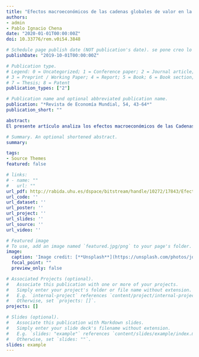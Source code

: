 ```yaml
---
title: "Efectos macroeconómicos de las cadenas globales de valor en la balanza comercial"
authors:
- admin
- Pablo Ignacio Chena
date: "2020-01-01T00:00:00Z"
doi: 10.33776/rem.v0i54.3848

# Schedule page publish date (NOT publication's date). se pone creo lo programado para ser publicado por la revista
publishDate: "2019-10-01T00:00:00Z"

# Publication type.
# Legend: 0 = Uncategorized; 1 = Conference paper; 2 = Journal article;
# 3 = Preprint / Working Paper; 4 = Report; 5 = Book; 6 = Book section;
# 7 = Thesis; 8 = Patent
publication_types: ["2"]

# Publication name and optional abbreviated publication name.
publication: "*Revista de Economía Mundial, 54, 43-64*"
publication_short: ""

abstract:
El presente artículo analiza los efectos macroeconómicos de las Cadenas Globales de Valor (CGV) sobre la balanza comercial, conjuntamente con la influencia de las mismas en las políticas económicas que tradicionalmente se diseñaron para modificar su resultado (por ejemplo: la devaluación real de la moneda doméstica). Con este objetivo se estima el impacto de las CGV en la balanza comercial en 48 países de América, Europa, Asia y Oceanía, durante el período 1995-2011. Los resultados alcanzados muestran que una mayor participación en las mismas genera un efecto directo de aumento del déficit de balanza comercial y, como efectos indirectos, un incremento en la elasticidad ingreso de las demandas por exportaciones e importaciones, conjuntamente con una disminución en la sensibilidad

# Summary. An optional shortened abstract.
summary: 

tags:
- Source Themes
featured: false

# links:
# - name: ""
#   url: ""
url_pdf: http://rabida.uhu.es/dspace/bitstream/handle/10272/17843/Efectos.pdf?sequence=2
url_code: ''
url_dataset: ''
url_poster: ''
url_project: ''
url_slides: ''
url_source: ''
url_video: ''

# Featured image
# To use, add an image named `featured.jpg/png` to your page's folder. 
image:
  caption: 'Image credit: [**Unsplash**](https://unsplash.com/photos/jdD8gXaTZsc)'
  focal_point: ""
  preview_only: false

# Associated Projects (optional).
#   Associate this publication with one or more of your projects.
#   Simply enter your project's folder or file name without extension.
#   E.g. `internal-project` references `content/project/internal-project/index.md`.
#   Otherwise, set `projects: []`.
projects: []

# Slides (optional).
#   Associate this publication with Markdown slides.
#   Simply enter your slide deck's filename without extension.
#   E.g. `slides: "example"` references `content/slides/example/index.md`.
#   Otherwise, set `slides: ""`.
slides: example
---
```

